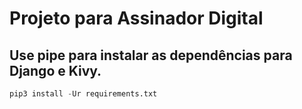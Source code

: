 # Projeto para Assinador Digital

## Use pipe para instalar as dependências para Django e Kivy.

```python
pip3 install -Ur requirements.txt
```
